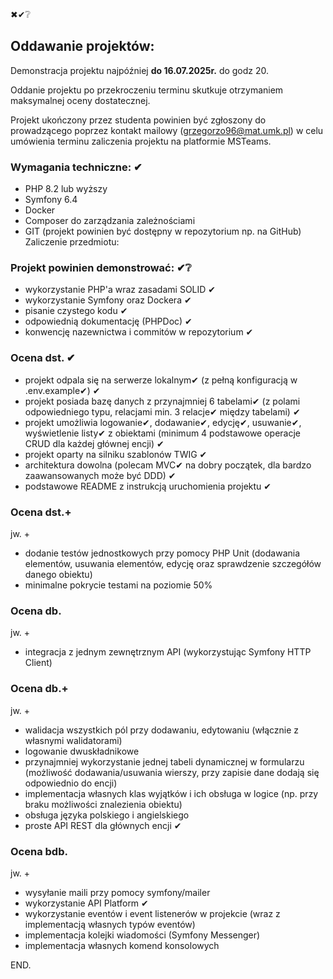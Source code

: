 ✖✔❔

## Oddawanie projektów:

Demonstracja projektu najpóźniej **do 16.07.2025r.** do godz 20.

Oddanie projektu po przekroczeniu terminu skutkuje otrzymaniem maksymalnej oceny dostatecznej.

Projekt ukończony przez studenta powinien być zgłoszony do prowadzącego poprzez kontakt mailowy (grzegorzo96@mat.umk.pl) w celu umówienia terminu zaliczenia projektu na platformie MSTeams.


### Wymagania techniczne: ✔

- PHP 8.2 lub wyższy
- Symfony 6.4
- Docker
- Composer do zarządzania zależnościami
- GIT (projekt powinien być dostępny w repozytorium np. na GitHub)
  Zaliczenie przedmiotu:

### Projekt powinien demonstrować: ✔❔
- wykorzystanie PHP'a wraz zasadami SOLID ✔
- wykorzystanie Symfony oraz Dockera ✔
- pisanie czystego kodu ✔
- odpowiednią dokumentację (PHPDoc) ✔
- konwencję nazewnictwa i commitów w repozytorium ✔

### Ocena dst. ✔

- projekt odpala się na serwerze lokalnym✔ (z pełną konfiguracją w .env.example✔) ✔
- projekt posiada bazę danych z przynajmniej 6 tabelami✔ (z polami odpowiedniego typu, relacjami min. 3 relacje✔ między tabelami) ✔
- projekt umożliwia logowanie✔, dodawanie✔, edycję✔, usuwanie✔, wyświetlenie listy✔ z obiektami (minimum 4 podstawowe operacje CRUD dla każdej głównej encji) ✔
- projekt oparty na silniku szablonów TWIG  ✔
- architektura dowolna (polecam MVC✔ na dobry początek, dla bardzo zaawansowanych może być DDD) ✔
- podstawowe README z instrukcją uruchomienia projektu ✔

### Ocena dst.+

jw. +
- dodanie testów jednostkowych przy pomocy PHP Unit (dodawania elementów, usuwania elementów, edycję oraz sprawdzenie szczegółów danego obiektu)
- minimalne pokrycie testami na poziomie 50%

### Ocena db.

jw. +
- integracja z jednym zewnętrznym API (wykorzystując Symfony HTTP Client)

### Ocena db.+

jw. +
- walidacja wszystkich pól przy dodawaniu, edytowaniu (włącznie z własnymi walidatorami)
- logowanie dwuskładnikowe
- przynajmniej wykorzystanie jednej tabeli dynamicznej w formularzu (możliwość dodawania/usuwania wierszy, przy zapisie dane dodają się odpowiednio do encji)
- implementacja własnych klas wyjątków i ich obsługa w logice (np. przy braku możliwości znalezienia obiektu)
- obsługa języka polskiego i angielskiego
- proste API REST dla głównych encji ✔

### Ocena bdb.

jw. +
- wysyłanie maili przy pomocy symfony/mailer
- wykorzystanie API Platform ✔
- wykorzystanie eventów i event listenerów w projekcie (wraz z implementacją własnych typów eventów)
- implementacja kolejki wiadomości (Symfony Messenger)
- implementacja własnych komend konsolowych

END.
